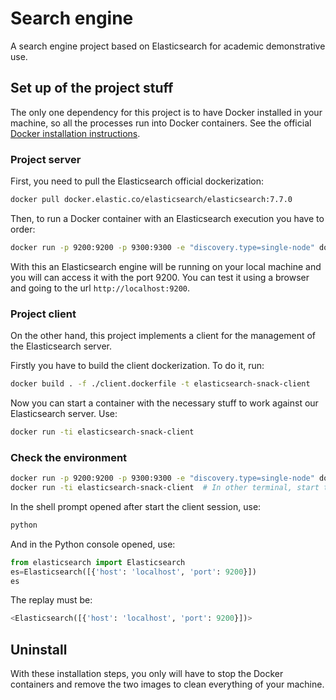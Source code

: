 # Search engine

A search engine project based on Elasticsearch for academic demonstrative use. 



## Set up of the project stuff

The only one dependency for this project is to have Docker installed in your machine, so all the processes run into Docker containers. See the official [Docker installation instructions](https://docs.docker.com/engine/install).


### Project server

First, you need to pull the Elasticsearch official dockerization:

```sh
docker pull docker.elastic.co/elasticsearch/elasticsearch:7.7.0
```

Then, to run a Docker container with an Elasticsearch execution you have to order:

```sh
docker run -p 9200:9200 -p 9300:9300 -e "discovery.type=single-node" docker.elastic.co/elasticsearch/elasticsearch:7.7.0
```

With this an Elasticsearch engine will be running on your local machine and you will can access it with the port 9200. You can test it using a browser and going to the url `http://localhost:9200`.


### Project client

On the other hand, this project implements a client for the management of the Elasticsearch server.

Firstly you have to build the client dockerization. To do it, run:

```sh
docker build . -f ./client.dockerfile -t elasticsearch-snack-client
```

Now you can start a container with the necessary stuff to work against our Elasticsearch server. Use:

```sh
docker run -ti elasticsearch-snack-client
```

### Check the environment

```sh
docker run -p 9200:9200 -p 9300:9300 -e "discovery.type=single-node" docker.elastic.co/elasticsearch/elasticsearch:7.7.0  # Start the server
docker run -ti elasticsearch-snack-client  # In other terminal, start the client
```

In the shell prompt opened after start the client session, use:

```sh
python
```

And in the Python console opened, use:

```python
from elasticsearch import Elasticsearch
es=Elasticsearch([{'host': 'localhost', 'port': 9200}])
es
```

The replay must be:

```python
<Elasticsearch([{'host': 'localhost', 'port': 9200}])>
```



## Uninstall

With these installation steps, you only will have to stop the Docker containers and remove the two images to clean everything of your machine.
